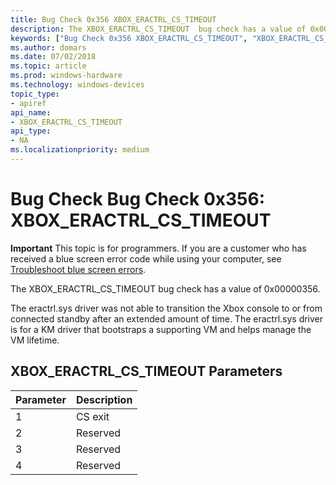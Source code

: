 ```yaml
---
title: Bug Check 0x356 XBOX_ERACTRL_CS_TIMEOUT 
description: The XBOX_ERACTRL_CS_TIMEOUT  bug check has a value of 0x00000356.
keywords: ["Bug Check 0x356 XBOX_ERACTRL_CS_TIMEOUT", "XBOX_ERACTRL_CS_TIMEOUT"]
ms.author: domars
ms.date: 07/02/2018
ms.topic: article
ms.prod: windows-hardware
ms.technology: windows-devices
topic_type:
- apiref
api_name:
- XBOX_ERACTRL_CS_TIMEOUT 
api_type:
- NA
ms.localizationpriority: medium
---
```


# Bug Check Bug Check 0x356: XBOX\_ERACTRL\_CS\_TIMEOUT

**Important** This topic is for programmers. If you are a customer who has received a blue screen error code while using your computer, see [Troubleshoot blue screen errors](http://windows.microsoft.com/windows-10/troubleshoot-blue-screen-errors).

The XBOX_ERACTRL_CS_TIMEOUT  bug check has a value of 0x00000356. 

The eractrl.sys driver was not able to transition the Xbox console to or from connected standby after an extended amount of time. The eractrl.sys driver is for a KM driver that bootstraps a supporting VM and helps manage the VM lifetime.

## XBOX\_ERACTRL\_CS\_TIMEOUT Parameters

Parameter | Description 
|---------|--------------|
1 | CS exit
2 | Reserved
3 | Reserved
4 | Reserved


 

 




